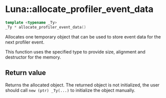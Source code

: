 # Luna::allocate_profiler_event_data

```c++
template <typename _Ty>
_Ty * allocate_profiler_event_data()
```

Allocates one temporary object that can be used to store event data for the next profiler event. 

This function uses the specified type to provide size, alignment and destructor for the memory. 

## Return value
Returns the allocated object. The returned object is not initialized, the user should call `new (ptr) _Ty(...)` to initialize the object manually. 

